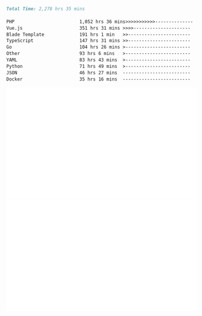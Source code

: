 <!--START_SECTION:waka-->

```markdown
Total Time: 2,278 hrs 35 mins

PHP                        1,052 hrs 36 mins>>>>>>>>>>>--------------   44.38 %
Vue.js                     351 hrs 31 mins >>>>---------------------   14.82 %
Blade Template             191 hrs 1 min   >>-----------------------   08.05 %
TypeScript                 147 hrs 31 mins >>-----------------------   06.22 %
Go                         104 hrs 26 mins >------------------------   04.40 %
Other                      93 hrs 6 mins   >------------------------   03.93 %
YAML                       83 hrs 43 mins  >------------------------   03.53 %
Python                     71 hrs 49 mins  >------------------------   03.03 %
JSON                       46 hrs 27 mins  -------------------------   01.96 %
Docker                     35 hrs 16 mins  -------------------------   01.49 %
```

<!--END_SECTION:waka-->
<p align="center">
    <img src="https://raw.githubusercontent.com/rjp2525/rjp2525/output/generated/overview.svg">
    <img src="https://raw.githubusercontent.com/rjp2525/rjp2525/output/generated/languages.svg">
</p>
